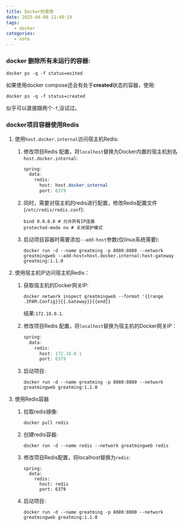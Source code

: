 ```yaml
---
title: Docker的使用
date: 2025-04-08 11:49:19
tags:
   - docker
categories:
   - note
---
```


### docker 删除所有未运行的容器:
```
docker ps -q -f status=exited
```
如果使用docker compose还会有处于**created**状态的容器，使用:
```
docker ps -q -f status=created
```
似乎可以直接跟两个`-f`,没试过。

### docker项目容器使用Redis

1. 使用`host.docker.internal`访问宿主机Redis:

   1. 修改项目Redis 配置，将`localhost`替换为Docker内置的宿主机别名`host.docker.internal`:
      ```java
      spring:
        data:
          redis:
            host: host.docker.internal
            port: 6379
      ```

   2. 同时，需要对宿主机的redis进行配置，修改Redis配置文件(`/etc/redis/redis.conf`):
      ```
      bind 0.0.0.0 # 允许所有IP连接
      protected-mode no # 关闭保护模式
      ```

   3. 启动项目容器时需要添加`--add-host`参数(仅linux系统需要):
      ```
      docker run -d --name greatming -p 8080:8080 --network greatmingweb --add-host=host.docker.internal:host-gateway greatming:1.1.0
      ```

      

2. 使用宿主机IP访问宿主机Redis：

   1. 获取宿主机的Docker网关IP:

      ````
      docker network inspect greatmingweb --format '{{range .IPAM.Config}}{{.Gateway}}{{end}}
      ````

      结果:`172.18.0.1`.

   2. 修改项目Redis 配置，将`localhost`替换为宿主机的Docker网关IP：
      ``` java
      spring:
        data:
          redis:
            host: 172.18.0.1
            port: 6379
      ```

   3. 启动项目:
      ```
      docker run -d --name greatming -p 8080:8080 --network greatmingweb greatming:1.1.0
      ```

3. 使用Redis容器

   1. 拉取redis镜像:
      ```
      docker pull redis
      ```

   2. 创建redis容器:
      ```
      docker run -d --name redis --network greatmingweb redis
      ```

   3. 修改项目Redis配置，将localhost替换为`redis`:
      ```
      spring:
        data:
          redis:
            host: redis
            port: 6379
      ```

   4. 启动项目:
      ```
      docker run -d --name greatming -p 8080:8080 --network greatmingweb greatming:1.1.0
      ```

      
